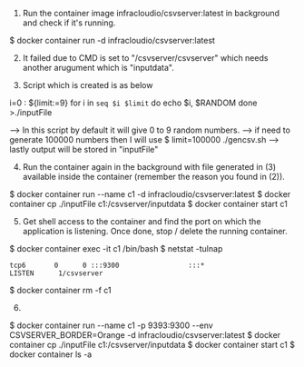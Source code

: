 1) Run the container image infracloudio/csvserver:latest in background and check if it's running.

$ docker container run -d infracloudio/csvserver:latest

2) It failed due to CMD is set to "/csvserver/csvserver" which needs another arugument which is "inputdata".

3) Script which is created is as below

i=0
: ${limit:=9}
for i in `seq $i $limit`
do
        echo $i, $RANDOM
done >./inputFile

--> In this script by default it will give 0 to 9 random numbers.
--> if need to generate 100000 numbers then I will use $ limit=100000 ./gencsv.sh
--> lastly output will be stored in "inputFile"

4) Run the container again in the background with file generated in (3) available inside the container (remember the reason you found in (2)).

$ docker container run --name c1 -d infracloudio/csvserver:latest
$ docker container cp ./inputFile c1:/csvserver/inputdata
$ docker container start c1

5) Get shell access to the container and find the port on which the application is listening. Once done, stop / delete the running container.

$ docker container exec -it c1 /bin/bash
	$ netstat -tulnap

	tcp6       0      0 :::9300                 :::*                    LISTEN      1/csvserver
$ docker container rm -f c1

6) 

$ docker container run --name c1 -p 9393:9300 --env CSVSERVER_BORDER=Orange -d infracloudio/csvserver:latest
$ docker container cp ./inputFile c1:/csvserver/inputdata
$ docker container start c1
$ docker container ls -a

